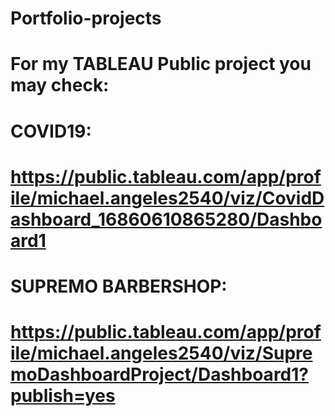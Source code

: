 # Portfolio-projects
# For my TABLEAU Public project you may check: 
# COVID19:

#        https://public.tableau.com/app/profile/michael.angeles2540/viz/CovidDashboard_16860610865280/Dashboard1

# SUPREMO BARBERSHOP:

#        https://public.tableau.com/app/profile/michael.angeles2540/viz/SupremoDashboardProject/Dashboard1?publish=yes
